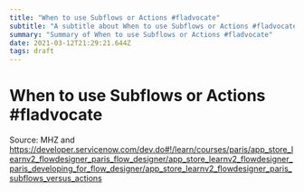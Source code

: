 ```yaml
---
title: "When to use Subflows or Actions #fladvocate"
subtitle: "A subtitle about When to use Subflows or Actions #fladvocate"
summary: "Summary of When to use Subflows or Actions #fladvocate"
date: 2021-03-12T21:29:21.644Z
tags: draft
---
```


# When to use Subflows or Actions #fladvocate

Source: MHZ and https://developer.servicenow.com/dev.do#!/learn/courses/paris/app_store_learnv2_flowdesigner_paris_flow_designer/app_store_learnv2_flowdesigner_paris_developing_for_flow_designer/app_store_learnv2_flowdesigner_paris_subflows_versus_actions
